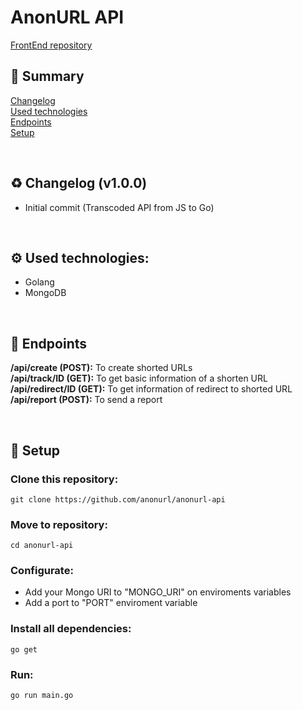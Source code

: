 # AnonURL API

[FrontEnd repository](https://github.com/anonurl/anonurl)<br>  

## 📖 Summary
[Changelog](https://github.com/anonurl/anonurl-api#changelog)<br>
[Used technologies](https://github.com/anonurl/anonurl-api#usedtech)<br>
[Endpoints](https://github.com/anonurl/anonurl-api#endpoints)<br>
[Setup](https://github.com/anonurl/anonurl-api#setup)<br>

<br><a name="changelog"></a>
## ♻️ Changelog (v1.0.0)
- Initial commit (Transcoded API from JS to Go)

<br><a name="usedtech"></a>
## ⚙️ Used technologies:
- Golang
- MongoDB

<br><a name="endpoints"></a>
## 🔌 Endpoints
<strong>/api/create (POST):</strong> To create shorted URLs<br>
<strong>/api/track/ID (GET):</strong> To get basic information of a shorten URL<br>
<strong>/api/redirect/ID (GET):</strong> To get information of redirect to shorted URL<br>
<strong>/api/report (POST):</strong> To send a report<br>

<br><a name="setup"></a>
## 🔧 Setup
### Clone this repository:
`git clone https://github.com/anonurl/anonurl-api`

### Move to repository:
`cd anonurl-api`

### Configurate:
- Add your Mongo URI to "MONGO_URI" on enviroments variables
- Add a port to "PORT" enviroment variable

### Install all dependencies:
`go get`

### Run:
`go run main.go`
